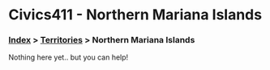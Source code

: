 # Civics411 - Northern Mariana Islands

### [Index](https://github.com/civics411/information) > [Territories](../) > Northern Mariana Islands

Nothing here yet.. but you can help!
